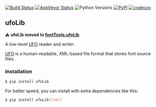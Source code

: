 [![Build Status](https://api.travis-ci.org/unified-font-object/ufoLib.svg)](https://travis-ci.org/unified-font-object/ufoLib)
[![AppVeyor Status](https://ci.appveyor.com/api/projects/status/github/unified-font-object/ufoLib?svg=true)](https://ci.appveyor.com/project/adrientetar/ufolib)
![Python Versions](https://img.shields.io/badge/python-2.7%2C%203.5%2C%203.6-blue.svg)
[![PyPI](https://img.shields.io/pypi/v/ufoLib.svg)](https://pypi.org/project/ufoLib/)
[![codecov](https://codecov.io/gh/unified-font-object/ufoLib/branch/master/graph/badge.svg)](https://codecov.io/gh/unified-font-object/ufoLib)

ufoLib
------

⚠️ **ufoLib moved to [fontTools.ufoLib]** 

A low-level [UFO] reader and writer.

[UFO] is a human-readable, XML-based file format that stores font source files.

### Installation

```sh
$ pip install ufoLib
```

For better speed, you can install with extra dependencies like this:

```sh
$ pip install ufoLib[lxml]
```

[UFO]: http://unifiedfontobject.org/
[fontTools.ufoLib]: http://github.com/fonttools/fonttools/tree/master/Lib/fontTools/ufoLib